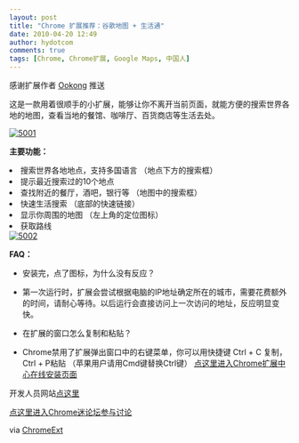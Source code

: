 ```yaml
---
layout: post
title: "Chrome 扩展推荐：谷歌地图 + 生活通"
date: 2010-04-20 12:49
author: hydotcom
comments: true
tags: [Chrome, Chrome扩展, Google Maps, 中国人]
---
```

感谢扩展作者 [Ookong](http://t.sina.com.cn/ChromeExt) 推送

这是一款用着很顺手的小扩展，能够让你不离开当前页面，就能方便的搜索世界各地的地图，查看当地的餐馆、咖啡厅、百货商店等生活去处。

<a href="http://img.chromi.org/2010/04/5001.png">![](http://img.chromi.org/2010/04/5001.png "5001")</a>

**主要功能：**
	<li>搜索世界各地地点，支持多国语言 （地点下方的搜索框）</li>
	<li>提示最近搜索过的10个地点</li>
	<li>查找附近的餐厅，酒吧，银行等 （地图中的搜索框）</li>
	<li>快速生活搜索 （底部的快速链接）</li>
	<li>显示你周围的地图 （左上角的定位图标）</li>
	<li>获取路线</li>
<a href="http://img.chromi.org/2010/04/5002.png">![](http://img.chromi.org/2010/04/5002.png "5002")</a>

**FAQ：**


*   安装完，点了图标，为什么没有反应？
*   第一次运行时，扩展会尝试根据电脑的IP地址确定所在的城市，需要花费额外的时间，请耐心等待。以后运行会直接访问上一次访问的地址，反应明显变快。


*   在扩展的窗口怎么复制和粘贴？
*   Chrome禁用了扩展弹出窗口中的右键菜单，你可以用快捷键 Ctrl + C 复制，Ctrl + P粘贴 （苹果用户请用Cmd键替换Ctrl键）
[点这里进入Chrome扩展中心在线安装页面](https://chrome.google.com/extensions/detail/fbfnldkfkplmmmbfnjkdbbhjbopnocda?itemlang=zh-CN&amp;hl=zh-CN)

开发人员网站[点这里](http://t.sina.com.cn/ChromeExt)

[点这里进入Chrome迷论坛参与讨论](http://bbs.chromi.org/thread-10532-1-1.html)

via [ChromeExt](http://t.sina.com.cn/ChromeExt)
